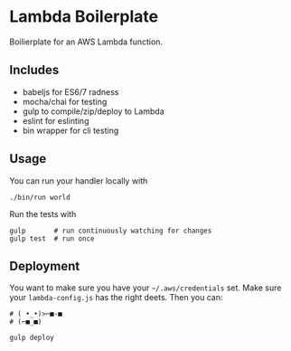 # Lambda Boilerplate

Boilierplate for an AWS Lambda function.

## Includes

* babeljs for ES6/7 radness
* mocha/chai for testing
* gulp to compile/zip/deploy to Lambda
* eslint for eslinting
* bin wrapper for cli testing

## Usage

You can run your handler locally with
```
./bin/run world
```

Run the tests with
```
gulp       # run continuously watching for changes
gulp test  # run once
```

## Deployment

You want to make sure you have your `~/.aws/credentials` set. Make sure your `lambda-config.js` has the right deets. Then you can:
```
# ( •_•)>⌐■-■
# (⌐■_■)

gulp deploy
```
